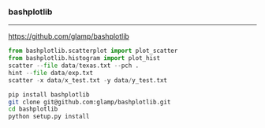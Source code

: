 ### bashplotlib
---
https://github.com/glamp/bashplotlib

```py
from bashplotlib.scatterplot import plot_scatter
from bashplotlib.histogram import plot_hist
scatter --file data/texas.txt --pch .
hint --file data/exp.txt
scatter -x data/x_test.txt -y data/y_test.txt
```

```sh
pip install bashplotlib
git clone git@github.com:glamp/bashplotlib.git
cd bashplotlib
python setup.py install
```

```
```



